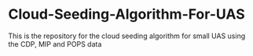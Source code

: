# Cloud-Seeding-Algorithm-For-UAS
This is the repository for the cloud seeding algorithm for small UAS using the CDP, MIP and POPS data

